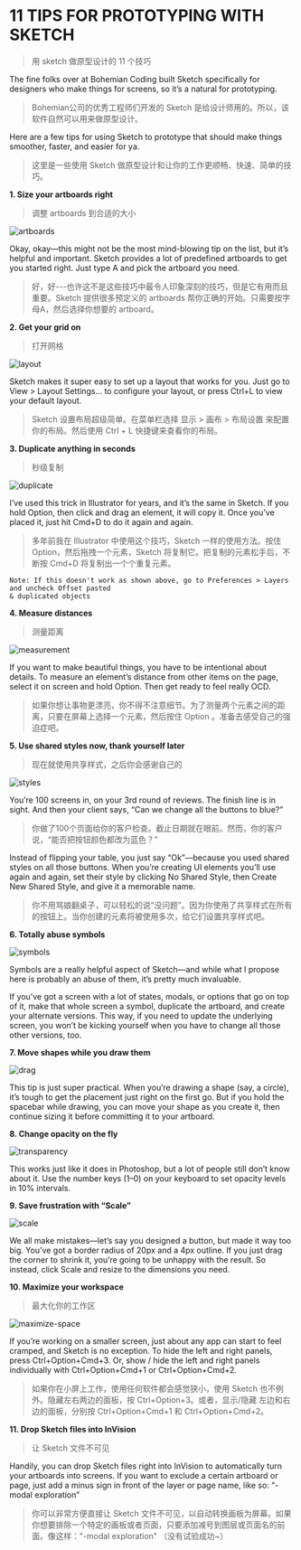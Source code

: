 # 11 TIPS FOR PROTOTYPING WITH SKETCH
> 用 sketch 做原型设计的 11 个技巧

The fine folks over at Bohemian Coding built Sketch specifically for designers who make things for screens, so it’s a natural for prototyping.
> Bohemian公司的优秀工程师们开发的 Sketch 是给设计师用的。所以，该软件自然可以用来做原型设计。

Here are a few tips for using Sketch to prototype that should make things smoother, faster, and easier for ya.
> 这里是一些使用 Sketch 做原型设计和让你的工作更顺畅、快速、简单的技巧。

**1. Size your artboards right**
> 调整 artboards 到合适的大小

![artboards](http://blog.invisionapp.com/wp-content/uploads/2015/01/artboard2.gif?ver=1)

Okay, okay—this might not be the most mind-blowing tip on the list, but it’s helpful and important. Sketch provides a lot of predefined artboards to get you started right. Just type A and pick the artboard you need.
> 好，好---也许这不是这些技巧中最令人印象深刻的技巧，但是它有用而且重要。Sketch 提供很多预定义的 artboards 帮你正确的开始。只需要按字母A，然后选择你想要的 artboard。

**2. Get your grid on**
> 打开网格

![layout](http://blog.invisionapp.com/wp-content/uploads/2015/01/layout.gif?ver=1)

Sketch makes it super easy to set up a layout that works for you. Just go to View > Layout Settings… to configure your layout, or press Ctrl+L to view your default layout.
> Sketch 设置布局超级简单。在菜单栏选择 显示 > 画布 > 布局设置 来配置你的布局。然后使用 Ctrl + L 快捷键来查看你的布局。


**3. Duplicate anything in seconds**
> 秒级复制

![duplicate](http://blog.invisionapp.com/wp-content/uploads/2015/01/duplicate2.gif?ver=1)

I’ve used this trick in Illustrator for years, and it’s the same in Sketch. If you hold Option, then click and drag an element, it will copy it. Once you’ve placed it, just hit Cmd+D to do it again and again.
> 多年前我在 Illustrator 中使用这个技巧，Sketch 一样的使用方法。按住 Option，然后拖拽一个元素，Sketch 将复制它。把复制的元素松手后，不断按 Cmd+D 将复制出一个个重复元素。

```
Note: If this doesn't work as shown above, go to Preferences > Layers and uncheck Offset pasted 
& duplicated objects
```

**4. Measure distances**
> 测量距离

![measurement](http://blog.invisionapp.com/wp-content/uploads/2015/01/measurement2.gif?ver=1)

If you want to make beautiful things, you have to be intentional about details. To measure an element’s distance from other items on the page, select it on screen and hold Option. Then get ready to feel really OCD.
> 如果你想让事物更漂亮，你不得不注意细节。为了测量两个元素之间的距离，只要在屏幕上选择一个元素，然后按住 Option 。准备去感受自己的强迫症吧。

**5. Use shared styles now, thank yourself later**
> 现在就使用共享样式，之后你会感谢自己的

![styles](http://blog.invisionapp.com/wp-content/uploads/2015/01/styles.gif?ver=1)

You’re 100 screens in, on your 3rd round of reviews. The finish line is in sight. And then your client says, “Can we change all the buttons to blue?”
> 你做了100个页面给你的客户检查。截止日期就在眼前。然而，你的客户说，“能否把按钮颜色都改为蓝色？”

Instead of flipping your table, you just say “Ok”—because you used shared styles on all those buttons. When you’re creating UI elements you’ll use again and again, set their style by clicking No Shared Style, then Create New Shared Style, and give it a memorable name.
> 你不用骂娘翻桌子，可以轻松的说“没问题”。因为你使用了共享样式在所有的按钮上。当你创建的元素将被使用多次，给它们设置共享样式吧。

**6. Totally abuse symbols**

![symbols](http://blog.invisionapp.com/wp-content/uploads/2015/01/symbols2.gif?ver=1)

Symbols are a really helpful aspect of Sketch—and while what I propose here is probably an abuse of them, it’s pretty much invaluable.

If you’ve got a screen with a lot of states, modals, or options that go on top of it, make that whole screen a symbol, duplicate the artboard, and create your alternate versions. This way, if you need to update the underlying screen, you won’t be kicking yourself when you have to change all those other versions, too.

**7. Move shapes while you draw them**

![drag](http://blog.invisionapp.com/wp-content/uploads/2015/01/drag2.gif?ver=1)

This tip is just super practical. When you’re drawing a shape (say, a circle), it’s tough to get the placement just right on the first go. But if you hold the spacebar while drawing, you can move your shape as you create it, then continue sizing it before committing it to your artboard.

**8. Change opacity on the fly**

![transparency](http://blog.invisionapp.com/wp-content/uploads/2015/01/transparency.gif?ver=1)

This works just like it does in Photoshop, but a lot of people still don’t know about it. Use the number keys (1–0) on your keyboard to set opacity levels in 10% intervals.

**9. Save frustration with “Scale”**

![scale](http://blog.invisionapp.com/wp-content/uploads/2015/01/scale2.gif?ver=1)

We all make mistakes—let’s say you designed a button, but made it way too big. You’ve got a border radius of 20px and a 4px outline. If you just drag the corner to shrink it, you’re going to be unhappy with the result. So instead, click Scale and resize to the dimensions you need.

**10. Maximize your workspace**
> 最大化你的工作区

![maximize-space](http://blog.invisionapp.com/wp-content/uploads/2015/01/maximize-space.gif?ver=1)

If you’re working on a smaller screen, just about any app can start to feel cramped, and Sketch is no exception. To hide the left and right panels, press Ctrl+Option+Cmd+3. Or, show / hide the left and right panels individually with Ctrl+Option+Cmd+1 or Ctrl+Option+Cmd+2.
> 如果你在小屏上工作，使用任何软件都会感觉狭小，使用 Sketch 也不例外。隐藏左右两边的面板，按 Ctrl+Option+3。或者，显示/隐藏 左边和右边的面板，分别按 Ctrl+Option+Cmd+1 和 Ctrl+Option+Cmd+2。

**11. Drop Sketch files into InVision**
> 让 Sketch 文件不可见

Handily, you can drop Sketch files right into InVision to automatically turn your artboards into screens. If you want to exclude a certain artboard or page, just add a minus sign in front of the layer or page name, like so: “-modal exploration”
> 你可以非常方便直接让 Sketch 文件不可见，以自动转换画板为屏幕。如果你想要排除一个特定的画板或者页面，只要添加减号到图层或页面名的前面。像这样："-modal exploration" （没有试验成功~）

